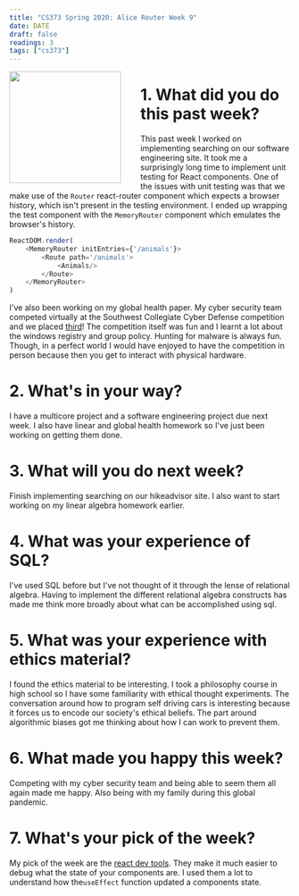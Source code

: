 ```yaml
---
title: "CS373 Spring 2020: Alice Reuter Week 9"
date: DATE
draft: false
readings: 3
tags: ["cs373"]
---
```


<img src="/img/cs373/linkedin.png" width="200" align="left" style="padding-right:2rem" />

# 1. What did you do this past week?

This past week I worked on implementing searching on our software engineering site. It took me a surprisingly long time to implement unit testing for React components. One of the issues with unit testing was that we make use of the `Router` react-router component which expects a browser history, which isn't present in the testing environment. I ended up wrapping the test component with  the `MemoryRouter` component which emulates the browser's history. 
```javascript
ReactDOM.render(
    <MemoryRouter initEntries={'/animals'}>
        <Route path='/animals'>
            <Animals/>
        </Route>
    </MemoryRouter>
)

```

I've also been working on my global health paper. My cyber security team competed virtually at the Southwest Collegiate Cyber Defense competition and we placed [third](https://twitter.com/SWCCDC/status/1249487908974649345)! The competition itself was fun and I learnt a lot about the windows registry and group policy. Hunting for malware is always fun. Though, in a perfect world I would have enjoyed to have the competition in person because then you get to interact with physical hardware. 

# 2. What's in your way?

I have a multicore project and a software engineering project due next week. I also have linear and global health homework so I've just been working on getting them done.

# 3. What will you do next week?

Finish implementing searching on our hikeadvisor site. I also want to start working on my linear algebra homework earlier. 

# 4. What was your experience of SQL?

I've used SQL before but I've not thought of it through the lense of relational algebra. Having to implement the different relational algebra constructs has made me think more broadly about what can be accomplished using sql.

# 5. What was your experience with ethics material?

I found the ethics material to be interesting. I took a philosophy course in high school so I have some familiarity with ethical thought experiments. The conversation around how to program self driving cars is interesting because it forces us to encode our society's ethical beliefs. The part around algorithmic biases got me thinking about how I can work to prevent them. 

# 6. What made you happy this week?

Competing with my cyber security team and being able to seem them all again made me happy. Also being with my family during this global pandemic.

# 7. What's your pick of the week?

My pick of the week are the [react dev tools](https://chrome.google.com/webstore/detail/react-developer-tools/fmkadmapgofadopljbjfkapdkoienihi?hl=en). They make it much easier to debug what the state of your components are. I used them a lot to understand how the`useEffect` function updated a components state. 